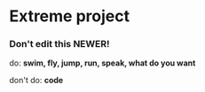 # Extreme project

### Don't edit this NEWER!


do: **swim, fly,  jump, run, speak, what do you want**


don't do: **code**
